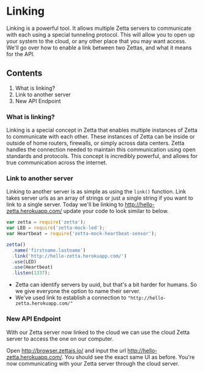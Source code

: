 # Linking
Linking is a powerful tool. It allows multiple Zetta servers to communicate with each using a special tunneling protocol.
This will allow you to open up your system to the cloud, or any other place that you may want access. We'll go over
how to enable a link between two Zettas, and what it means for the API.

## Contents
1. What is linking?
2. Link to another server
3. New API Endpoint

### What is linking?
Linking is a special concept in Zetta that enables multiple instances of Zetta to communicate with each other. These instances
of Zetta can be inside or outside of home routers, firewalls, or simply across data centers. Zetta handles the connection needed
to maintain this communication using open standards and protocols. This concept is incredibly powerful, and allows for true
communication across the internet.

### Link to another server
Linking to another server is as simple as using the `link()` function. Link takes server urls as an array of strings or just a
single string if you want to link to a single server. Today we'll be linking to http://hello-zetta.herokuapp.com/ update your code
to look similar to below.

```javascript
var zetta = require('zetta');
var LED = require('zetta-mock-led');
var Heartbeat = require('zetta-mock-heartbeat-sensor');

zetta()
  .name('firstname.lastname')
  .link('http://hello-zetta.herokuapp.com/')
  .use(LED)
  .use(Heartbeat)
  .listen(1337);
```

+ Zetta can identify servers by uuid, but that's a bit harder for humans. So we give everyone the option to name their server.
+ We've used link to establish a connection to `"http://hello-zetta.herokuapp.com/"`

### New API Endpoint
With our Zetta server now linked to the cloud we can use the cloud Zetta server to access the one on our computer.

Open http://browser.zettajs.io/ and input the url http://hello-zetta.herokuapp.com/. You should see the exact same UI as before. You're now communicating with your Zetta server through the cloud server.
